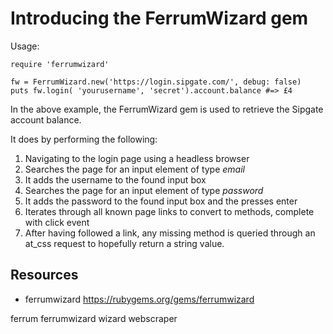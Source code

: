 # Introducing the FerrumWizard gem

Usage:

    require 'ferrumwizard'

    fw = FerrumWizard.new('https://login.sipgate.com/', debug: false)
    puts fw.login( 'yourusername', 'secret').account.balance #=> £4

In the above example, the FerrumWizard gem is used to retrieve the Sipgate account balance. 

It does by performing the following:

1. Navigating to the login page using a headless browser
2. Searches the page for an input element of type *email*
3. It adds the username to the found input box
4. Searches the page for an input element of type *password*
5. It adds the password to the found input box and the presses enter
6. Iterates through all known page links to convert to methods, complete with click event
7. After having followed a link, any missing method is queried through an at_css request to hopefully return a string value.

## Resources

* ferrumwizard https://rubygems.org/gems/ferrumwizard

ferrum ferrumwizard wizard webscraper


